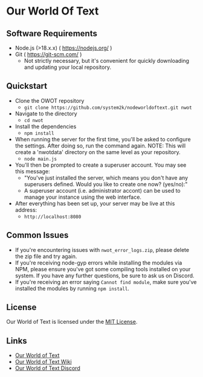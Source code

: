 # Our World Of Text #

## Software Requirements

* Node.js (>18.x.x) ( https://nodejs.org/ )
* Git ( https://git-scm.com/ )
    * Not strictly necessary, but it's convenient for quickly downloading and updating your local repository.

## Quickstart
* Clone the OWOT repository
    * `git clone https://github.com/system2k/nodeworldoftext.git nwot`
* Navigate to the directory
    * `cd nwot`
* Install the dependencies
    * `npm install`
* When running the server for the first time, you'll be asked to configure the settings. After doing so, run the command again. NOTE: This will create a 'nwotdata' directory on the same level as your repository.
    * `node main.js`
* You'll then be prompted to create a superuser account. You may see this message:
    * "You've just installed the server,
which means you don't have any superusers defined.
Would you like to create one now? (yes/no):"
    * A superuser account (i.e. administrator accont) can be used to manage your instance using the web interface.
* After everything has been set up, your server may be live at this address:
    * `http://localhost:8080`

## Common Issues
* If you're encountering issues with `nwot_error_logs.zip`, please delete the zip file and try again.
* If you're receiving node-gyp errors while installing the modules via NPM, please ensure you've got some compiling tools installed on your system. If you have any further questions, be sure to ask us on Discord.
* If you're receiving an error saying `Cannot find module`, make sure you've installed the modules by running `npm install`.

## License
Our World of Text is licensed under the [MIT License](https://github.com/system2k/nodeworldoftext/blob/master/LICENSE).

## Links
* [Our World of Text](https://ourworldoftext.com)
* [Our World of Text Wiki](https://wiki.ourworldoftext.com)
* [Our World of Text Discord](https://discord.gg/9buMtUt)